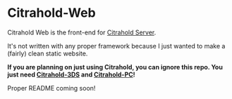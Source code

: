 # Citrahold-Web
Citrahold Web is the front-end for [Citrahold Server](https://github.com/regimensocial/Citrahold-Server).

It's not written with any proper framework because I just wanted to make a (fairly) clean static website.

**If you are planning on just using Citrahold, you can ignore this repo. You just need [Citrahold-3DS](https://github.com/regimensocial/Citrahold-3DS) and [Citrahold-PC](https://github.com/regimensocial/citraholdUI/)!**

Proper README coming soon!
